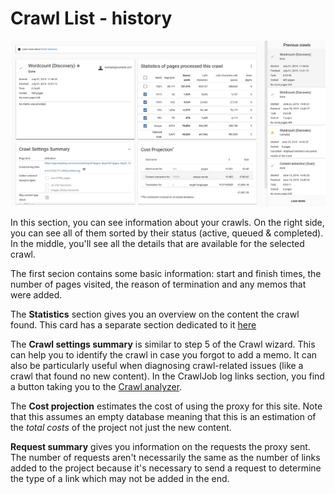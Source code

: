# Crawl List - history

![Crawl list](/img/dashboard2/crawl_list.png)

In this section, you can see information about your crawls. On the right side, you can see all of them sorted by their status (active, queued & completed). In the middle, you'll see all the details that are available for the selected crawl.

The first secion contains some basic information: start and finish times, the number of pages visited, the reason of termination and any memos that were added.

The **Statistics** section gives you an overview on the content the crawl found. This card has a separate section dedicated to it [here](statistics.html) 

The **Crawl settings summary** is similar to step 5 of the Crawl wizard. This can help you to identify the crawl in case you forgot to add a memo. It can also be particularly useful when diagnosing crawl-related issues (like a crawl that found no new content). In the CrawlJob log links section, you find a button taking you to the [Crawl analyzer](../crawlanalyzer.html).

The **Cost projection** estimates the cost of using the proxy for this site. Note that this assumes an empty database meaning that this is an estimation of the *total costs* of the project not just the new content.

**Request summary** gives you information on the requests the proxy sent. The number of requests aren't necessarily the same as the number of links added to the project because it's necessary to send a request to determine the type of a link which may not be added in the end.
